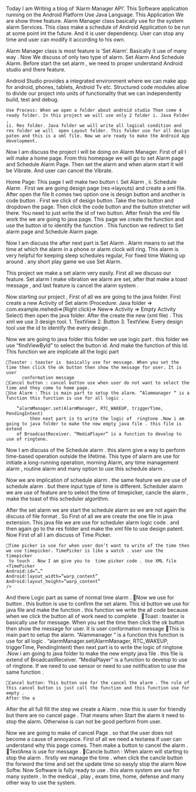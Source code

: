 Today I am Writing a blog of ‘Alarm Manager API’. This Software application running on the Android Platform Use Java Language. This Application We are 
show three feature. Alarm Manager class basically use for the system alarm Services. This class make a schedule of Android Application to be run at some 
point int the future. And it is user dependency. User can stop any time and user can modify it according to his own.

Alarm Manager class is most feature is ‘Set Alarm’. Basically it use of many way . Now We discuss of only two type of alarm. Set Alarm And Schedule 
Alarm. Before start the set alarm , we need to proper understand  Android studio and there feature.

Android Studio provides a integrated environment where we can make app for android, phones, tablets, Android Tv etc. Structured code modules allow
to divide our project into units of functionality that we can independently build, test and debug.

    Use Process: When we open a folder about android studio Then come 4 ready folder. In this project we will use only 2 folder i. Java Folder , 
    ii. Res folder. Java folder we will write all logical condition and res folder we will  open Layout folder. This folder use for all design 
    paten and this is a xml file. Now we are ready to make the Android App development. 

Now I am discuss the project I will be doing on  Alarm Manager. First of all I will make a home page. From this homepage we will go to set Alarm
page and Schedule Alarm Page. Then set the alarm and when alarm start It will be Vibrate. And user can cancel the Vibrate. 


Home Page: This page I will make two button i. Set Alarm , ii. Schedule Alarm . First we are going design page (res->layouts) and create a xml
 file. After open the file It comes two option one is design button and another is code button . First we click of design button .Take the two 
button and  dropdown the page. Then click the code button and the button stretcher will there. You need to just write the id of two button. After 
finish the xml file work the we are going to java page. This page we create the function and use the button id to identify the function . This 
function we redirect to Set alarm page and Schedule Alarm page. 

Now I am discuss the after next part is Set Alarm . Alarm means to set the time at which the alarm in a phone or alarm clock will ring. This alarm
is very helpful for keeping sleep schedules regular, For fixed time Waking up around . any short play game we use Set Alarm.

This project we make a set alarm very easily. First all we discuss our feature. Set alarm  I make vibration we alarm are set, after that make a toast
message , and last feature is cancel the alarm system . 

Now starting our project , First of all we are going to the java folder. First create a new Activity of Set alarm (Procedure: Java folder => 
com.example.mehedi=>(Right click)=> New=> Activity => Empty Activity Select) then open the java folder. After the create the new (xml file) . 
This xml we use 3 design tool. 1. TextView 2. Button  3. TextView. Every  design tool use the id to identify the every design . 

Now we are going to java folder this folder we use logic part . this folder we use “findViewById” to select the button id. And make the function 
of this Id. This function we are implicate all the logic part

	Toaster : toaster is  basically use for message. When you set the time then click the ok button then show the message for user. It is user 
		  conformation message 
	Cancel button : cancel button use when user do not want to select the time and they come to home page.
	Use Alarm : This is main part to setup the alarm. “Alammanager “ is a function this function is use for all logic . 

		“alarmManager.set(AlarmManager, RTC_WAKEUP, triggerTime, PendingIntent)
	         then next part is to write the logic of  ringtone .Now i am going to java folder to make the new empty java file . this file is extend 
		of BroadcastReceiver. “MediaPlayer” is a function to develop to use of ringtone.  
Now I am discuss of the Schedule alarm . this alarm give a way to perform time-based operation outside the lifetime. This type of alarm are use for 
initiate a long-running operation, morning Alarm, any time management alarm , routine alarm and many option to use this schedule alarm . 

Now we are implication of schedule alarm . the same feature we are use of schedule alarm . but there input type of time is different. 
Scheduler alarm we are use of feature are to select the time of timepicker, cancle the alarm , make the toast of this scheduler algorithm. 

After the set alarm we are start the schedule alarm so we are not again the discuss of file format . So First of all we are create the one 
file in java extension. This java file we are use for scheduler alarm logic code . and then again go to the res folder and make the xml 
file to use design patent. Now First of all I am discuss of Time Picker.

	Time picker is use for when user don’t want to write of the time then we use timepicker. TimePicker is like a watch . user use the timepicker
	 to touch . Now I am give you to  time picker code . Use XML file
	<TimePicker
	Android:id=”…”
	Android:layout_width=”warp_content”
	Android:layout_height=”warp_content”
	/>
And there Logic part as same of normal time alarm . 
	Now we use for button . this button is use to confirm the set alarm. This id button we use for java file and make the function . this function
		 we write the all code because when we click the button all of work need to complete . 
	Toast : toaster is  basically use for message. When you set the time then click the ok button then show the message for user. It is user 
		conformation message 
	This is main part to setup the alarm. “Alammanager “ is a function this function is use for all logic . 
		“alarmManager.set(AlarmManager, RTC_WAKEUP, triggerTime, PendingIntent)
then next part is to write the logic of  ringtone .Now i am going to java folder to make the new empty java file . this file is extend of BroadcastReceiver. 
“MediaPlayer” is a function to develop to use of ringtone. If we need to use sensor or need to use notification to use the same function . 

	Cancel button: This button use for the cancel the alarm . The rule of this cancel button is just call the function and this function use for empty . 
	After the a

After the all full fill the step we create a Alarm . now this is user for friendly but there are no cancel page . That means when Start the alarm it need to 
stop the alarm. Otherwise is can not be good perform from user. 

Now we are going to make of cancel Page . so that the user does not become a cause of annoyance. 
First of all we need a textarea if user can understand why this page comes. Then make a button to cancel the alarm . 
	TextArea is use for message . 
	Cancle button : When alarm will starting to stop the alarm . firstly we manage the time . when click the cancle button the forword the time and 
	set the update time so easyly stop the alarm Now Softw. 
Now Software is fully ready to use . this alarm system are use for many  system . In the medical , play , exam time, home, defense and many other way to use
 the system.  








	